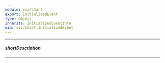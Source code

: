 ```yaml
---
module: viz/chart
export: InitializedEvent
type: Object
inherits: InitializedEventInfo
uid: viz/chart:InitializedEvent
---
```

---
##### shortDescription
<!-- Description goes here -->

---
<!-- Description goes here -->